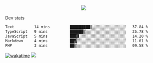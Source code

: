 <h3 align="center">
  <a href="https://github.com/spoopy2023">
      <img src="https://github-profile-trophy.vercel.app/?username=Spoopy2023&no-bg=true&no-frame=true">
  </a>
</h3>

Dev stats
<!--START_SECTION:waka-->

```txt
Text         14 mins         █████████▒░░░░░░░░░░░░░░░   37.84 %
TypeScript   9 mins          ██████▒░░░░░░░░░░░░░░░░░░   25.78 %
JavaScript   5 mins          ███▓░░░░░░░░░░░░░░░░░░░░░   14.20 %
Markdown     4 mins          ██▓░░░░░░░░░░░░░░░░░░░░░░   11.01 %
PHP          3 mins          ██▒░░░░░░░░░░░░░░░░░░░░░░   09.58 %
```

<!--END_SECTION:waka-->
[![wakatime](https://wakatime.com/badge/user/018ece4c-ff65-47b1-86a2-26e4e720c978.svg)](https://wakatime.com/@mac_g)
<img src="https://camo.githubusercontent.com/935c1e1091fb0ce9d975d06263ed4bc014721cd7e52b557f59b07c85da01afe3/68747470733a2f2f6b6f6d617265762e636f6d2f67687076632f3f757365726e616d653d5843726166744d616e3532266c6162656c3d566965777326636f6c6f723d626c7565267374796c653d706c6173746963">
